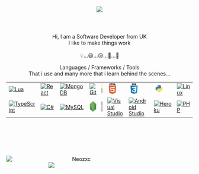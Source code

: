 
<h1 align="center">
  <a>
    <img height="250" src="https://ssit-jo.com/wp-content/uploads/2021/02/11.gif">
  </a>
</h1>
<br>
<p align="center">
  Hi, I am a Software Developer from UK
  <br>
 I like to make things work
  <br>
  <br>
  💡...😃...😒...🤔...🤩
</p>

<p align="center">Languages / Frameworks / Tools<br>That i use and many more that i learn behind the scenes...</p>
<table align="center">
    <tbody>
        <tr>
            <td><a href="#"><img alt="Lua" title="Lua" height="28px"
                        src="https://upload.wikimedia.org/wikipedia/commons/thumb/c/cf/Lua-Logo.svg/1200px-Lua-Logo.svg.png" /></a>
            </td>
            <td><a href="#"><img alt="React" title="React" height="28px"
                        src="https://i0.wp.com/www.primefaces.org/wp-content/uploads/2017/09/feature-react.png?ssl=1" /></a>
            </td>
            <td><a href="#"><img alt="MongoDB" title="MongoDB" height="28px"
                        src="https://www.pisysmarine.com/assets/images/technology/mongoDB.png" /></a>
            </td>
            <td><a href="#"><img alt="Git" title="Git" height="28px"
                        src="https://cdn-icons-png.flaticon.com/512/25/25231.png" /></a>
            </td>
            <td><a href="#"><img alt="JavaScript" title="JavaScript" height="28px"
                        src="https://raw.githubusercontent.com/github/explore/80688e429a7d4ef2fca1e82350fe8e3517d3494d/topics/javascript/javascript.png" /></a>
            </td>
            <td><a href="#"><img alt="HTML5" title="HTML5" height="28px"
                        src="https://raw.githubusercontent.com/github/explore/80688e429a7d4ef2fca1e82350fe8e3517d3494d/topics/html/html.png" /></a>
            </td>
            <td><a href="#"><img alt="CSS3" title="CSS3" height="28px"
                        src="https://raw.githubusercontent.com/github/explore/80688e429a7d4ef2fca1e82350fe8e3517d3494d/topics/css/css.png" /></a>
            </td>
            <td><a href="#"><img alt="Python" title="Python" height="28px"
                        src="https://raw.githubusercontent.com/github/explore/80688e429a7d4ef2fca1e82350fe8e3517d3494d/topics/python/python.png" /></a>
            </td>
                <td><a href="#"><img alt="Linux" title="Linux" height="28px"
                src="https://pngimg.com/uploads/linux/linux_PNG1.png" /></a>
            </td>
        </tr>
      <tr>
          <td><a href="#"><img alt="TypeScript" title="TypeScript" height="28px"
                      src="https://upload.wikimedia.org/wikipedia/commons/4/4c/Typescript_logo_2020.svg" /></a></td>
          </td>
          <td><a href="#"><img alt="C#" title="C#" height="28px"
                      src="https://img.icons8.com/color/48/000000/c-sharp-logo.png" /></a></td>
          </td>
          <td><a href="#"><img alt="MySQL" title="MySQL" height="28px"
                      src="https://www.freepnglogos.com/uploads/logo-mysql-png/logo-mysql-development-mysql-logo-code-icon-9.png" /></a>
          </td>
          <td><a href="#"><img alt="NodeJS" title="NodeJS" height="28px"
                      src="https://raw.githubusercontent.com/github/explore/80688e429a7d4ef2fca1e82350fe8e3517d3494d/topics/nodejs/nodejs.png" /></a>
          </td>
          <td><a href="#"><img alt="Terminal" title="Terminal" height="28px"
                      src="https://raw.githubusercontent.com/github/explore/80688e429a7d4ef2fca1e82350fe8e3517d3494d/topics/terminal/terminal.png" /></a>
          </td>
          <td><a href="#"><img alt="Visual Studio" title="Visual Studio" height="28px"
                      src="https://img.icons8.com/fluent/48/000000/visual-studio-code-2019.png" /></a></td>
          </td>
          <td><a href="#"><img alt="Android Studio" title="Android Studio" height="28px"
                      src="https://i.imgur.com/6nJGNMN.png" /></a></td>
          </td>
          <td><a href="#"><img alt="Heroku" title="Heroku" height="28px"
                      src="https://img.icons8.com/color/48/000000/heroku.png" /></a></td>
          </td>
          <td><a href="#"><img alt="PHP" title="PHP" height="28px"
                      src="https://www.freepnglogos.com/uploads/php-logo-png/php-logo-png-transparent-svg-vector-bie-supply-1.png" /></a></td>
          </td>
      </tr>
    </tbody>
</table>
<br>
<h1> </h1>
<br>
<p align=center>
  <div align=center>
    <a href="https://github.com/Neozxc/github-readme-streak-stats" title="Go to Source">
      <img align="left" width=390 src="https://github-readme-streak-stats.herokuapp.com/?user=Neozxc&theme=dark&border=61dafb&hide_border=true" alt="Neozxc" />
    </a>
    <a href="https://github.com/Neozxc/github-readme-stats" title="Go to Source">
      <img align="right" width=390 src="https://github-readme-stats.vercel.app/api?username=Neozxc&show_icons=true&theme=dark&border_color=61dafb&hide_border=true" />
    </a>
  </div>
</p>
